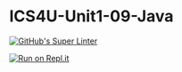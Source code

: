 # ICS4U-Unit1-09-Java

[![GitHub's Super Linter](https://github.com/jaeyoon-lee2/ICS4U-Unit1-09-Java/workflows/GitHub's%20Super%20Linter/badge.svg)](https://github.com/jaeyoon-lee2/ICS4U-Unit1-09-Java/actions)

[![Run on Repl.it](https://repl.it/badge/github/jaeyoon-lee2/ICS4U-Unit1-09-Java)](https://repl.it/github/jaeyoon-lee2/ICS4U-Unit1-09-Java)
